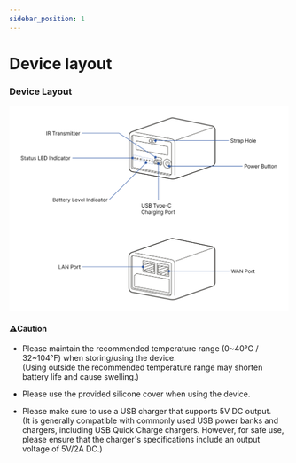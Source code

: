 ```yaml
---
sidebar_position: 1
---
```


# Device layout

### Device Layout

![neMeterN1 Device Layout](./img/netMeterN1_DeviceLayout.png)

#### ⚠︎Caution

- Please maintain the recommended temperature range (0&#126;40°C / 32&#126;104°F) when storing/using the device.   
(Using outside the recommended temperature range may shorten battery life and cause swelling.)

- Please use the provided silicone cover when using the device.

- Please make sure to use a USB charger that supports 5V DC output.  
(It is generally compatible with commonly used USB power banks and chargers, including USB Quick Charge chargers. 
However, for safe use, please ensure that the charger's specifications include an output voltage of 5V/2A DC.)